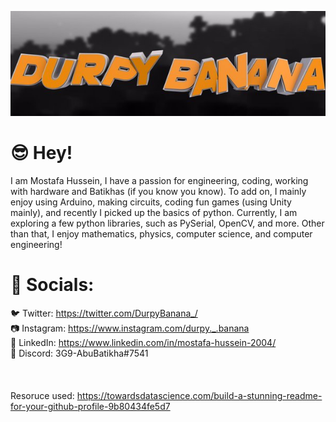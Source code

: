 [![Header](https://raw.githubusercontent.com/MostafaH04/Mostafa-Hussein/master/600x200.jpg "Header")](https://github.com/MostafaH04)


# 😎 Hey!<br />

I am Mostafa Hussein, I have a passion for engineering, coding, working with hardware and Batikhas (if you know you know). To add on, I mainly enjoy using Arduino, 
making circuits, coding fun games (using Unity mainly), and recently I picked up the basics of python. Currently, I am exploring a few python libraries, 
such as PySerial, OpenCV, and more. Other than that, I enjoy mathematics, physics, computer science, and computer engineering!


# 📣 Socials:<br />
🐦 Twitter: https://twitter.com/DurpyBanana_/ <br />
📷 Instagram: https://www.instagram.com/durpy._.banana <br />
📜 LinkedIn: https://www.linkedin.com/in/mostafa-hussein-2004/ <br />
💬 Discord: 3G9-AbuBatikha#7541 <br /><br /><br /><br />
Resoruce used: https://towardsdatascience.com/build-a-stunning-readme-for-your-github-profile-9b80434fe5d7
